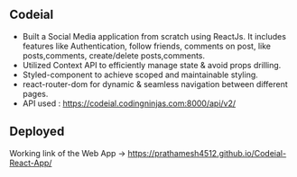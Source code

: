 ## Codeial
- Built a Social Media application from scratch using ReactJs. It includes features like Authentication, follow friends, comments on post, like posts,comments, create/delete posts,comments.
- Utilized Context API to efficiently manage state & avoid props drilling.
- Styled-component to achieve scoped and maintainable styling.
- react-router-dom for dynamic & seamless navigation between different pages.
- API used : https://codeial.codingninjas.com:8000/api/v2/
## Deployed
Working link of the Web App -> https://prathamesh4512.github.io/Codeial-React-App/




